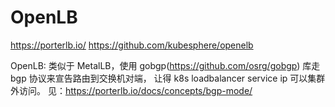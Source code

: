 


# OpenLB
https://porterlb.io/
https://github.com/kubesphere/openelb

OpenLB: 类似于 MetalLB，使用 gobgp(https://github.com/osrg/gobgp) 库走 bgp 协议来宣告路由到交换机对端，
让得 k8s loadbalancer service ip 可以集群外访问。 见：https://porterlb.io/docs/concepts/bgp-mode/

